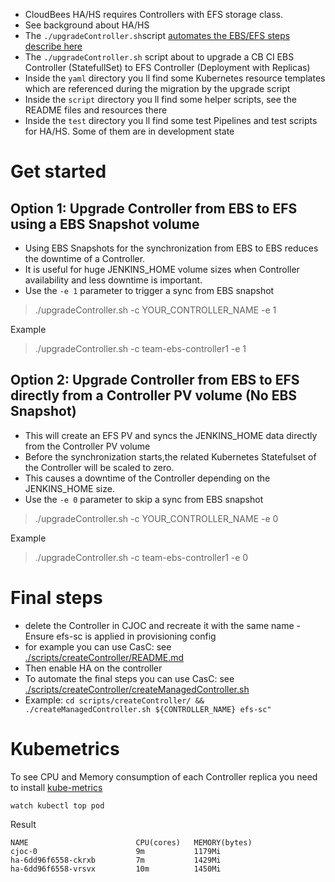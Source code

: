 * CloudBees HA/HS requires Controllers with EFS storage class.
* See background about HA/HS  
* The  `./upgradeController.sh`script [automates the EBS/EFS steps describe here](https://docs.cloudbees.com/docs/cloudbees-ci/latest/ha-install-guide/install-ha-on-platforms#_migrate_an_existing_managed_controller_controller_to_high_availability_ha)
* The `./upgradeController.sh` script about to upgrade a CB CI EBS Controller (StatefullSet) to EFS Controller (Deployment with Replicas)
* Inside the `yaml` directory you ll find some Kubernetes resource templates which are referenced during the migration by the upgrade script
* Inside the `script` directory you ll find some helper scripts, see the README files and resources there
* Inside the `test` directory you ll find some test Pipelines and test scripts for HA/HS. Some of them are in development state

# Get started

## Option 1: Upgrade Controller from EBS to EFS using a EBS Snapshot volume

* Using EBS Snapshots for the synchronization from EBS to EBS reduces the downtime of a Controller.
* It is useful for huge JENKINS_HOME volume sizes when Controller availability and less downtime is important.
* Use the `-e 1` parameter to trigger a sync from EBS snapshot

> ./upgradeController.sh -c YOUR_CONTROLLER_NAME  -e 1

Example
> ./upgradeController.sh -c team-ebs-controller1  -e 1

## Option 2: Upgrade Controller from EBS to EFS directly from a Controller PV volume (No EBS Snapshot)

* This will create an EFS PV and syncs the JENKINS_HOME data directly from the Controller PV volume
* Before the synchronization starts,the related  Kubernetes Statefulset of the Controller will be scaled to zero. 
* This causes a downtime of the Controller depending on the JENKINS_HOME size. 
* Use the `-e 0` parameter to skip a sync from EBS snapshot

> ./upgradeController.sh -c YOUR_CONTROLLER_NAME  -e 0

Example
> ./upgradeController.sh -c team-ebs-controller1  -e 0


# Final steps
* delete the Controller in CJOC and recreate it with the same name - Ensure efs-sc is applied in provisioning config
* for example you can use CasC: see [./scripts/createController/README.md](./scripts/createController/README.md) 
* Then enable HA on the controller
* To automate the final steps you can use CasC: see  [./scripts/createController/createManagedController.sh](./scripts/createController/createManagedController.sh)
* Example:  `cd scripts/createController/ && ./createManagedController.sh ${CONTROLLER_NAME} efs-sc"`



# Kubemetrics

To see CPU and Memory consumption of each Controller replica you need to install [kube-metrics](https://docs.aws.amazon.com/eks/latest/userguide/metrics-server.html)

```
watch kubectl top pod
```
Result
```
NAME                        CPU(cores)   MEMORY(bytes)
cjoc-0                      9m           1179Mi
ha-6dd96f6558-ckrxb         7m           1429Mi
ha-6dd96f6558-vrsvx         10m          1450Mi
```

